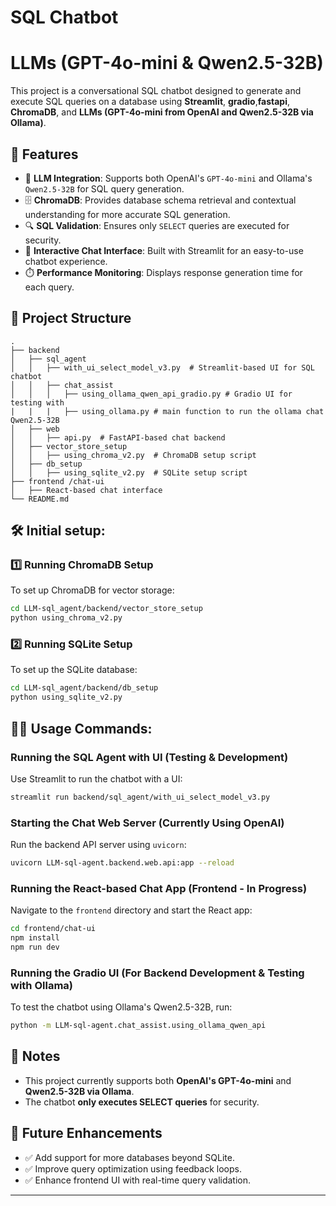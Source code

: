 # SQL Chatbot &#x20;

# LLMs (GPT-4o-mini & Qwen2.5-32B)

This project is a conversational SQL chatbot designed to generate and execute SQL queries on a database using 
**Streamlit**, **gradio**,**fastapi**, **ChromaDB**, and **LLMs (GPT-4o-mini from OpenAI and Qwen2.5-32B via Ollama)**.

## 🚀 Features

- 🧠 **LLM Integration**: Supports both OpenAI's `GPT-4o-mini` and Ollama's `Qwen2.5-32B` for SQL query generation.
- 🗄️ **ChromaDB**: Provides database schema retrieval and contextual understanding for more accurate SQL generation.
- 🔍 **SQL Validation**: Ensures only `SELECT` queries are executed for security.
- 💬 **Interactive Chat Interface**: Built with Streamlit for an easy-to-use chatbot experience.
- ⏱️ **Performance Monitoring**: Displays response generation time for each query.

## 📂 Project Structure

```
.
├── backend
│   ├── sql_agent
│   │   ├── with_ui_select_model_v3.py  # Streamlit-based UI for SQL chatbot
│   │   ├── chat_assist
│   │   │   ├── using_ollama_qwen_api_gradio.py # Gradio UI for testing with 
|   |   |   ├── using_ollama.py # main function to run the ollama chat
Qwen2.5-32B
│   ├── web
│   │   ├── api.py  # FastAPI-based chat backend
│   ├── vector_store_setup
│   │   ├── using_chroma_v2.py  # ChromaDB setup script
│   ├── db_setup
│   │   ├── using_sqlite_v2.py  # SQLite setup script
├── frontend /chat-ui
│   ├── React-based chat interface 
└── README.md
```


## 🛠️ Initial setup:

### 1️⃣ Running ChromaDB Setup

To set up ChromaDB for vector storage:

```bash
cd LLM-sql_agent/backend/vector_store_setup
python using_chroma_v2.py
```

### 2️⃣ Running SQLite Setup

To set up the SQLite database:

```bash
cd LLM-sql_agent/backend/db_setup
python using_sqlite_v2.py
```

## 🏃‍♂️ Usage Commands:

### Running the SQL Agent with UI (Testing & Development)

Use Streamlit to run the chatbot with a UI:

```bash
streamlit run backend/sql_agent/with_ui_select_model_v3.py
```

### Starting the Chat Web Server (Currently Using OpenAI)

Run the backend API server using `uvicorn`:

```bash
uvicorn LLM-sql-agent.backend.web.api:app --reload
```

### Running the React-based Chat App (Frontend - In Progress)

Navigate to the `frontend` directory and start the React app:

```bash
cd frontend/chat-ui
npm install
npm run dev
```

### Running the Gradio UI (For Backend Development & Testing with Ollama)

To test the chatbot using Ollama's Qwen2.5-32B, run:

```bash
python -m LLM-sql-agent.chat_assist.using_ollama_qwen_api
```



## 📝 Notes

- This project currently supports both **OpenAI's GPT-4o-mini** and **Qwen2.5-32B via Ollama**.
- The chatbot **only executes SELECT queries** for security.

## 📌 Future Enhancements

- ✅ Add support for more databases beyond SQLite.
- ✅ Improve query optimization using feedback loops.
- ✅ Enhance frontend UI with real-time query validation.

---

###


